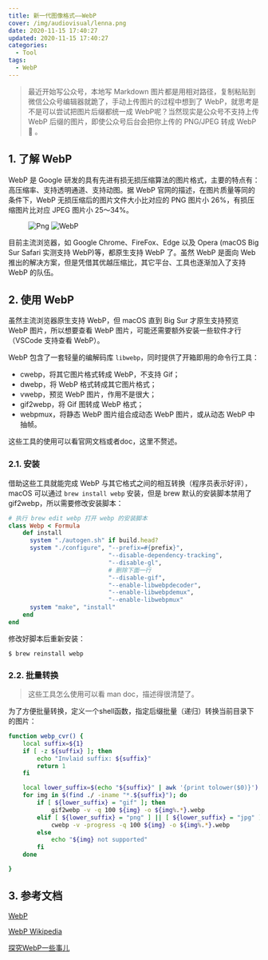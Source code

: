 ```yaml
---
title: 新一代图像格式——WebP
cover: /img/audiovisual/lenna.png
date: 2020-11-15 17:40:27
updated: 2020-11-15 17:40:27
categories:
  - Tool
tags:
  - WebP
---
```


> 最近开始写公众号，本地写 Markdown 图片都是用相对路径，复制粘贴到微信公众号编辑器就跪了，手动上传图片的过程中想到了 WebP，就思考是不是可以尝试把图片后缀都统一成 WebP呢？当然现实是公众号不支持上传 WebP 后缀的图片，即使公众号后台会把你上传的 PNG/JPEG 转成 WebP 🐶 。

## 1. 了解 WebP

WebP 是 Google 研发的具有先进有损无损压缩算法的图片格式，主要的特点有：高压缩率、支持透明通道、支持动图。据 WebP 官网的描述，在图片质量等同的条件下，WebP 无损压缩后的图片文件大小比对应的 PNG 图片小 26%，有损压缩图片比对应 JPEG 图片小 25～34%。

<figure class="half">
    <img src="/img/audiovisual/lenna.png" alt="Png">
    <img src="/img/audiovisual/lenna_webp.webp" alt="WebP">
</figure>

目前主流浏览器，如 Google Chrome、FireFox、Edge 以及 Opera (macOS Big Sur Safari 实测支持 WebP)等，都原生支持 WebP 了。虽然 WebP 是面向 Web 推出的解决方案，但是凭借其优越压缩比，其它平台、工具也逐渐加入了支持 WebP 的队伍。

## 2. 使用 WebP

虽然主流浏览器原生支持 WebP，但 macOS 直到 Big Sur 才原生支持预览 WebP 图片，所以想要查看 WebP 图片，可能还需要额外安装一些软件才行（VSCode 支持查看 WebP）。

WebP 包含了一套轻量的编解码库 `libwebp`，同时提供了开箱即用的命令行工具：
- cwebp，将其它图片格式转成 WebP，不支持 Gif；
- dwebp，将 WebP 格式转成其它图片格式；
- vwebp，预览 WebP 图片，作用不是很大；
- gif2webp，将 Gif 图转成 WebP 格式；
- webpmux，将静态 WebP 图片组合成动态 WebP 图片，或从动态 WebP 中抽帧。

这些工具的使用可以看官网文档或者doc，这里不赘述。

### 2.1. 安装
借助这些工具就能完成 WebP 与其它格式之间的相互转换（程序员表示好评），macOS 可以通过 `brew install webp` 安装，但是 brew 默认的安装脚本禁用了 gif2webp，所以需要修改安装脚本：

```ruby
# 执行 brew edit webp 打开 webp 的安装脚本
class Webp < Formula
    def install
      system "./autogen.sh" if build.head?
      system "./configure", "--prefix=#{prefix}",
                            "--disable-dependency-tracking",
                            "--disable-gl",
                            # 删除下面一行
                            "--disable-gif",
                            "--enable-libwebpdecoder",
                            "--enable-libwebpdemux",
                            "--enable-libwebpmux"
      system "make", "install"
    end
end
```

修改好脚本后重新安装：
```shell
$ brew reinstall webp
```



### 2.2. 批量转换

> 这些工具怎么使用可以看 man doc，描述得很清楚了。


为了方便批量转换，定义一个shell函数，指定后缀批量（递归）转换当前目录下的图片：
```bash
function webp_cvr() {
    local suffix=${1}
    if [ -z ${suffix} ]; then
        echo "Invlaid suffix: ${suffix}"
        return 1
    fi

    local lower_suffix=$(echo "${suffix}" | awk '{print tolower($0)}')
    for img in $(find ./ -iname "*.${suffix}"); do
        if [ ${lower_suffix} = "gif" ]; then
            gif2webp -v -q 100 ${img} -o ${img%.*}.webp
        elif [ ${lower_suffix} = "png" ] || [ ${lower_suffix} = "jpg" ] || [ ${lower_suffix} = "jpeg" ]; then
            cwebp -v -progress -q 100 ${img} -o ${img%.*}.webp
        else
            echo "${img} not supported"
        fi
    done

}
```

## 3. 参考文档

[WebP](https://developers.google.com/speed/webp/)

[WebP Wikipedia](https://en.wikipedia.org/wiki/WebP)

[探究WebP一些事儿](https://aotu.io/notes/2016/06/23/explore-something-of-webp/index.html)
